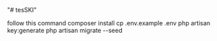 "# tesSKI" 

follow this command
composer install
cp .env.example .env
php artisan key:generate
php artisan migrate --seed
